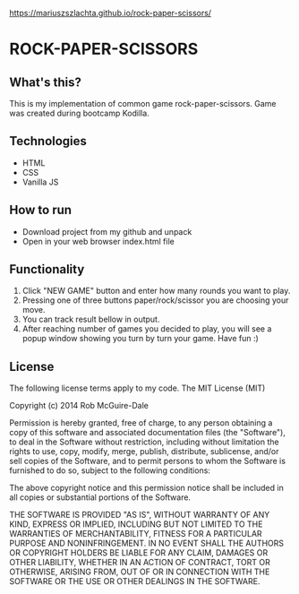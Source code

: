 https://mariuszszlachta.github.io/rock-paper-scissors/

# ROCK-PAPER-SCISSORS

## What's this?

This is my implementation of common game rock-paper-scissors. Game was created during bootcamp Kodilla. 

## Technologies

- HTML
- CSS
- Vanilla JS

## How to run

- Download project from my github and unpack
- Open in your web browser index.html file


## Functionality

1. Click "NEW GAME" button and enter how many rounds you want to play.
2. Pressing one of three buttons paper/rock/scissor you are choosing your move.
3. You can track result bellow in output.
4. After reaching number of games you decided to play, you will see a popup window showing you turn by turn your game. Have fun :)

## License

The following license terms apply to my code.
The MIT License (MIT)

Copyright (c) 2014 Rob McGuire-Dale

Permission is hereby granted, free of charge, to any person obtaining a copy of this software and associated documentation files (the "Software"), to deal in the Software without restriction, including without limitation the rights to use, copy, modify, merge, publish, distribute, sublicense, and/or sell copies of the Software, and to permit persons to whom the Software is furnished to do so, subject to the following conditions:

The above copyright notice and this permission notice shall be included in all copies or substantial portions of the Software.

THE SOFTWARE IS PROVIDED "AS IS", WITHOUT WARRANTY OF ANY KIND, EXPRESS OR IMPLIED, INCLUDING BUT NOT LIMITED TO THE WARRANTIES OF MERCHANTABILITY, FITNESS FOR A PARTICULAR PURPOSE AND NONINFRINGEMENT. IN NO EVENT SHALL THE AUTHORS OR COPYRIGHT HOLDERS BE LIABLE FOR ANY CLAIM, DAMAGES OR OTHER LIABILITY, WHETHER IN AN ACTION OF CONTRACT, TORT OR OTHERWISE, ARISING FROM, OUT OF OR IN CONNECTION WITH THE SOFTWARE OR THE USE OR OTHER DEALINGS IN THE SOFTWARE.

